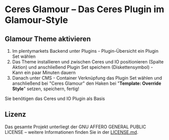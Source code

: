 # Ceres Glamour – Das Ceres Plugin im Glamour-Style

<div class="container-toc"></div>

## Glamour Theme aktivieren

1. Im plentymarkets Backend unter Plugins - Plugin-Übersicht ein Plugin Set wählen
2. Das Theme installieren und zwischen Ceres und IO positionieren (Spalte Aktion) und anschließend Plugin Set speichern (Diskettensymbol) - Kann ein paar Minuten dauern
3. Danach unter CMS - Container Verknüpfung das Plugin Set wählen und anschließend bei "Ceres Glamour" den Haken bei "<b>Template: Override Style</b>" setzen, speichern, fertig!

<div class="alert alert-info" role="alert">
    Sie benötigen das Ceres und IO Plugin als Basis
</div>

## Lizenz

Das gesamte Projekt unterliegt der GNU AFFERO GENERAL PUBLIC LICENSE – weitere Informationen finden Sie in der [LICENSE.md](https://github.com/plentymarkets/plugin-ceres/blob/stable/LICENSE.md).
